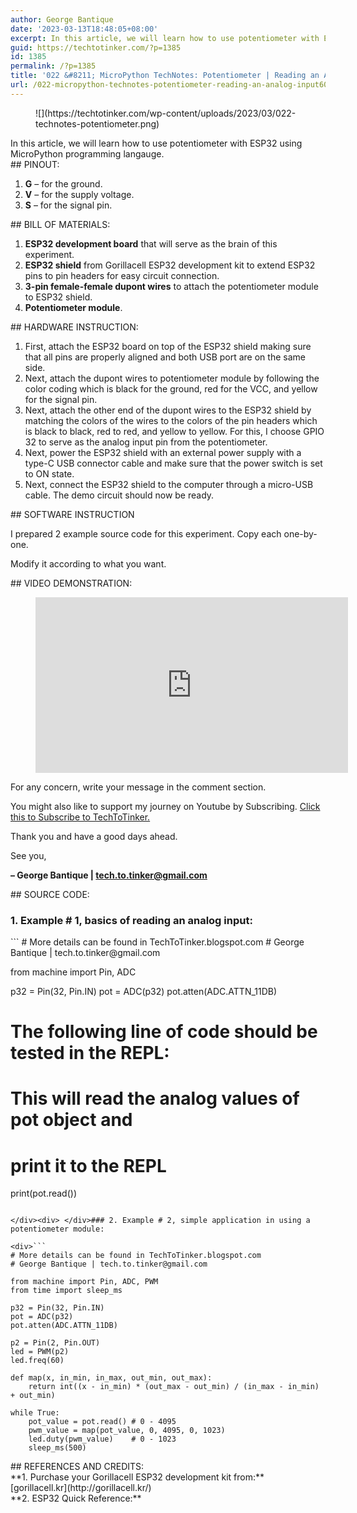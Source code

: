 ```yaml
---
author: George Bantique
date: '2023-03-13T18:48:05+08:00'
excerpt: In this article, we will learn how to use potentiometer with ESP32 using MicroPython programming langauge.
guid: https://techtotinker.com/?p=1385
id: 1385
permalink: /?p=1385
title: '022 &#8211; MicroPython TechNotes: Potentiometer | Reading an Analog Input'
url: /022-micropython-technotes-potentiometer-reading-an-analog-input606-autosave-v1-022-8211-MicroPython-TechNotes-Potentiometer-Reading-an-Analog-Input
---
```



<figure class="wp-block-image size-full">![](https://techtotinker.com/wp-content/uploads/2023/03/022-technotes-potentiometer.png)</figure>In this article, we will learn how to use potentiometer with ESP32 using MicroPython programming langauge.

<div> </div>## PINOUT:

1. **G** – for the ground.
2. **V** – for the supply voltage.
3. **S** – for the signal pin.

<div> </div>## BILL OF MATERIALS:

1. **ESP32 development board** that will serve as the brain of this experiment.
2. **ESP32 shield** from Gorillacell ESP32 development kit to extend ESP32 pins to pin headers for easy circuit connection.
3. **3-pin female-female dupont wires** to attach the potentiometer module to ESP32 shield.
4. **Potentiometer module**.

<div> </div>## HARDWARE INSTRUCTION:

1. First, attach the ESP32 board on top of the ESP32 shield making sure that all pins are properly aligned and both USB port are on the same side.
2. Next, attach the dupont wires to potentiometer module by following the color coding which is black for the ground, red for the VCC, and yellow for the signal pin.
3. Next, attach the other end of the dupont wires to the ESP32 shield by matching the colors of the wires to the colors of the pin headers which is black to black, red to red, and yellow to yellow. For this, I choose GPIO 32 to serve as the analog input pin from the potentiometer.
4. Next, power the ESP32 shield with an external power supply with a type-C USB connector cable and make sure that the power switch is set to ON state.
5. Next, connect the ESP32 shield to the computer through a micro-USB cable. The demo circuit should now be ready.

<div> </div>## SOFTWARE INSTRUCTION

I prepared 2 example source code for this experiment. Copy each one-by-one.

Modify it according to what you want.

<div> </div>## VIDEO DEMONSTRATION:

<figure class="wp-block-embed is-type-video is-provider-youtube wp-block-embed-youtube wp-embed-aspect-16-9 wp-has-aspect-ratio"><div class="wp-block-embed__wrapper"><iframe allow="accelerometer; autoplay; clipboard-write; encrypted-media; gyroscope; picture-in-picture; web-share" allowfullscreen="" frameborder="0" height="281" loading="lazy" src="https://www.youtube.com/embed/-gHXofJfegs?feature=oembed" title="022 - MicroPython TechNotes: Potentiometer" width="500"></iframe></div></figure><div> </div>For any concern, write your message in the comment section.

You might also like to support my journey on Youtube by Subscribing. [Click this to Subscribe to TechToTinker.](https://www.youtube.com/c/TechToTinker?sub_confirmation=1)

Thank you and have a good days ahead.

See you,

**– George Bantique | tech.to.tinker@gmail.com**

<div> </div>## SOURCE CODE:

### 1. Example # 1, basics of reading an analog input:

<div>```
# More details can be found in TechToTinker.blogspot.com 
# George Bantique | tech.to.tinker@gmail.com

from machine import Pin, ADC

p32 = Pin(32, Pin.IN)
pot = ADC(p32)
pot.atten(ADC.ATTN_11DB)

# The following line of code should be tested in the REPL:
# This will read the analog values of pot object and
# print it to the REPL
print(pot.read())

```

</div><div> </div>### 2. Example # 2, simple application in using a potentiometer module:

<div>```
# More details can be found in TechToTinker.blogspot.com 
# George Bantique | tech.to.tinker@gmail.com

from machine import Pin, ADC, PWM
from time import sleep_ms

p32 = Pin(32, Pin.IN)
pot = ADC(p32)
pot.atten(ADC.ATTN_11DB)

p2 = Pin(2, Pin.OUT)
led = PWM(p2)
led.freq(60)

def map(x, in_min, in_max, out_min, out_max):
    return int((x - in_min) * (out_max - out_min) / (in_max - in_min) + out_min)

while True:
    pot_value = pot.read() # 0 - 4095
    pwm_value = map(pot_value, 0, 4095, 0, 1023)
    led.duty(pwm_value)    # 0 - 1023
    sleep_ms(500)

```

</div><div> </div>## REFERENCES AND CREDITS:

<div>**1. Purchase your Gorillacell ESP32 development kit from:**</div><div>[gorillacell.kr](http://gorillacell.kr/)</div><div> </div><div>**2. ESP32 Quick Reference:**</div><div><https://docs.micropython.org/en/latest/esp32/quickref.html></div>